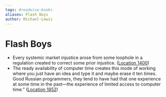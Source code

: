 ```yaml
---
tags: #readwise-books
aliases: Flash Boys
author: Michael-Lewis
---
```

# Flash Boys

- Every systemic market injustice arose from some loophole in a regulation created to correct some prior injustice. ([Location 1400](https://readwise.io/to_kindle?action=open&asin=B00HVJB4VM&location=1400))
- The ready availability of computer time creates this mode of working where you just have an idea and type it and maybe erase it ten times. Good Russian programmers, they tend to have had that one experience at some time in the past—the experience of limited access to computer time.” ([Location 1852](https://readwise.io/to_kindle?action=open&asin=B00HVJB4VM&location=1852))
